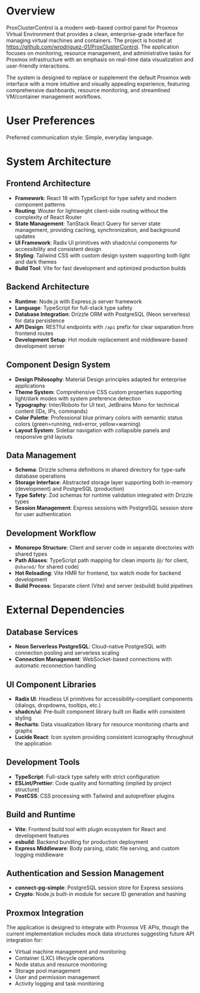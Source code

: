 # Overview

ProxClusterControl is a modern web-based control panel for Proxmox Virtual Environment that provides a clean, enterprise-grade interface for managing virtual machines and containers. The project is hosted at https://github.com/wrodriguez-01/ProxClusterControl. The application focuses on monitoring, resource management, and administrative tasks for Proxmox infrastructure with an emphasis on real-time data visualization and user-friendly interactions.

The system is designed to replace or supplement the default Proxmox web interface with a more intuitive and visually appealing experience, featuring comprehensive dashboards, resource monitoring, and streamlined VM/container management workflows.

# User Preferences

Preferred communication style: Simple, everyday language.

# System Architecture

## Frontend Architecture
- **Framework**: React 18 with TypeScript for type safety and modern component patterns
- **Routing**: Wouter for lightweight client-side routing without the complexity of React Router
- **State Management**: TanStack React Query for server state management, providing caching, synchronization, and background updates
- **UI Framework**: Radix UI primitives with shadcn/ui components for accessibility and consistent design
- **Styling**: Tailwind CSS with custom design system supporting both light and dark themes
- **Build Tool**: Vite for fast development and optimized production builds

## Backend Architecture
- **Runtime**: Node.js with Express.js server framework
- **Language**: TypeScript for full-stack type safety
- **Database Integration**: Drizzle ORM with PostgreSQL (Neon serverless) for data persistence
- **API Design**: RESTful endpoints with `/api` prefix for clear separation from frontend routes
- **Development Setup**: Hot module replacement and middleware-based development server

## Component Design System
- **Design Philosophy**: Material Design principles adapted for enterprise applications
- **Theme System**: Comprehensive CSS custom properties supporting light/dark modes with system preference detection
- **Typography**: Inter/Roboto for UI text, JetBrains Mono for technical content (IDs, IPs, commands)
- **Color Palette**: Professional blue primary colors with semantic status colors (green=running, red=error, yellow=warning)
- **Layout System**: Sidebar navigation with collapsible panels and responsive grid layouts

## Data Management
- **Schema**: Drizzle schema definitions in shared directory for type-safe database operations
- **Storage Interface**: Abstracted storage layer supporting both in-memory (development) and PostgreSQL (production)
- **Type Safety**: Zod schemas for runtime validation integrated with Drizzle types
- **Session Management**: Express sessions with PostgreSQL session store for user authentication

## Development Workflow
- **Monorepo Structure**: Client and server code in separate directories with shared types
- **Path Aliases**: TypeScript path mapping for clean imports (`@/` for client, `@shared/` for shared code)
- **Hot Reloading**: Vite HMR for frontend, tsx watch mode for backend development
- **Build Process**: Separate client (Vite) and server (esbuild) build pipelines

# External Dependencies

## Database Services
- **Neon Serverless PostgreSQL**: Cloud-native PostgreSQL with connection pooling and serverless scaling
- **Connection Management**: WebSocket-based connections with automatic reconnection handling

## UI Component Libraries
- **Radix UI**: Headless UI primitives for accessibility-compliant components (dialogs, dropdowns, tooltips, etc.)
- **shadcn/ui**: Pre-built component library built on Radix with consistent styling
- **Recharts**: Data visualization library for resource monitoring charts and graphs
- **Lucide React**: Icon system providing consistent iconography throughout the application

## Development Tools
- **TypeScript**: Full-stack type safety with strict configuration
- **ESLint/Prettier**: Code quality and formatting (implied by project structure)
- **PostCSS**: CSS processing with Tailwind and autoprefixer plugins

## Build and Runtime
- **Vite**: Frontend build tool with plugin ecosystem for React and development features
- **esbuild**: Backend bundling for production deployment
- **Express Middleware**: Body parsing, static file serving, and custom logging middleware

## Authentication and Session Management
- **connect-pg-simple**: PostgreSQL session store for Express sessions
- **Crypto**: Node.js built-in module for secure ID generation and hashing

## Proxmox Integration
The application is designed to integrate with Proxmox VE APIs, though the current implementation includes mock data structures suggesting future API integration for:
- Virtual machine management and monitoring
- Container (LXC) lifecycle operations  
- Node status and resource monitoring
- Storage pool management
- User and permission management
- Activity logging and task monitoring